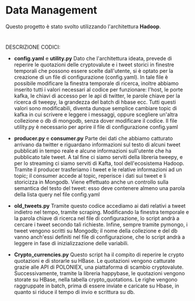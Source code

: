 # Data Management

Questo progetto è stato svolto utilizzando l'architettura **Hadoop**.

#

DESCRIZIONE CODICI:

- **config.yaml** e **utility.py**
Dato che l'architettura ideata, prevede di reperire le quotazioni delle cryptovalute e i tweet storici in finestre temporali che possono essere scelte dall'utente, si è optato per
la creazione di un file di configurazione (config.yaml). In tale file è possibile modificare la finestra temporale di ricerca, inoltre abbiamo inserito tutti i valori necessari
al codice per funzionare: l'host, le porte kafka, le chiavi di accesso per le api di twitter, le parole chiave per la ricerca di tweepy, la grandezza del batch di hbase ecc.
Tutti questi valori sono modificabili, diventa dunque semplice cambiare topic di kafka in cui scrivere e leggere i messaggi, oppure scegliere un'altra collezione o db di mongodb, senza
dover modificare il codice.
Il file utility.py è necessario per aprire il file di configurazione config.yaml

- **producer.py** e **consumer.py**
Parte dei dati che abbiamo catturato arrivano da twitter e riguardano informazioni sul testo di alcuni tweet pubblicati in tempo reale e alcune informazioni sull'utente che ha pubblicato
tale tweet. A tal fine ci siamo serviti della libreria tweepy, e per lo streaming ci siamo serviti di Kafta, tool dell'ecosistema Hadoop. Tramite il producer trasferiamo i tweet e le
relative informazioni ad un topic; il consumer accede al topic, reperisce i dati sui tweet e li storicizza in Mongodb. Viene effettuato anche un controllo sulla semantica del testo del tweet:
esso deve contenere almeno una parola della lista query nel file config.yaml

- **old_tweets.py**
Tramite questo codice accediamo ai dati relativi a tweet indietro nel tempo, tramite scraping. Modificando la finestra temporale e la parola chiave di ricerca nel file di configurazione, lo script andrà a
cercare i tweet secondo tali richieste. Infine, sempre tramite pymongo, i tweet vengono scritti su Mongodb; il nome della collezione e del db vanno anch'essi definiti nel file di
configurazione, che lo script andrà a leggere in fase di inizializzazione delle variabili.

- **Crypto_currencies.py**
Questo script ha il compito di reperire le crypto quotazioni e di storarle su HBase. Le quotazioni vengono catturate grazie alle API di POLONIEX, una piattaforma di scambio cryptovalute.
Successivamente, tramite la libreria happybase, le quotazioni vengono storate su HBase, nella tabella crypto_quotations. Le righe vengono raggruppate in batch, prima di essere inviate e caricate
su Hbase, in quanto si riduce il tempo di invio e scrittura su db.
